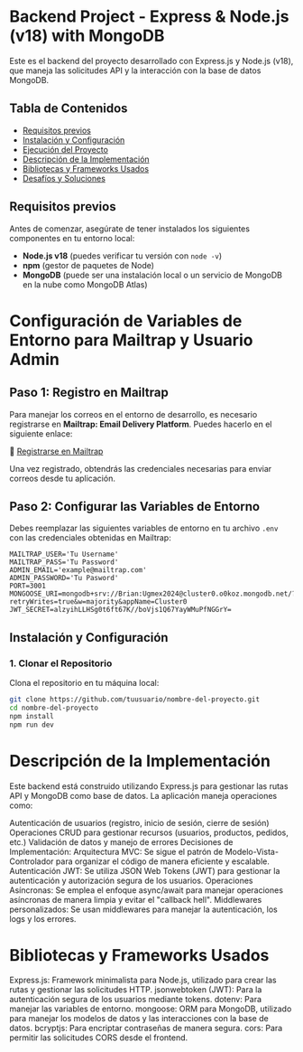 # Backend Project - Express & Node.js (v18) with MongoDB

Este es el backend del proyecto desarrollado con Express.js y Node.js (v18), que maneja las solicitudes API y la interacción con la base de datos MongoDB.

## Tabla de Contenidos

- [Requisitos previos](#requisitos-previos)
- [Instalación y Configuración](#instalación-y-configuración)
- [Ejecución del Proyecto](#ejecución-del-proyecto)
- [Descripción de la Implementación](#descripción-de-la-implementación)
- [Bibliotecas y Frameworks Usados](#bibliotecas-y-frameworks-usados)
- [Desafíos y Soluciones](#desafíos-y-soluciones)

## Requisitos previos

Antes de comenzar, asegúrate de tener instalados los siguientes componentes en tu entorno local:

- **Node.js v18** (puedes verificar tu versión con `node -v`)
- **npm** (gestor de paquetes de Node)
- **MongoDB** (puede ser una instalación local o un servicio de MongoDB en la nube como MongoDB Atlas)

# Configuración de Variables de Entorno para Mailtrap y Usuario Admin

## Paso 1: Registro en Mailtrap

Para manejar los correos en el entorno de desarrollo, es necesario registrarse en **Mailtrap: Email Delivery Platform**. Puedes hacerlo en el siguiente enlace:  

🔗 [Registrarse en Mailtrap](https://mailtrap.io/)  

Una vez registrado, obtendrás las credenciales necesarias para enviar correos desde tu aplicación.

## Paso 2: Configurar las Variables de Entorno

Debes reemplazar las siguientes variables de entorno en tu archivo `.env` con las credenciales obtenidas en Mailtrap:

```env
MAILTRAP_USER='Tu Username'
MAILTRAP_PASS='Tu Password'
ADMIN_EMAIL='example@mailtrap.com'
ADMIN_PASSWORD='Tu Pasword'
PORT=3001
MONGOOSE_URI=mongodb+srv://Brian:Ugmex2024@cluster0.o0koz.mongodb.net/?retryWrites=true&w=majority&appName=Cluster0
JWT_SECRET=alzyihLLHSg0t6ft67K//boVjs1Q67YayWMuPfNGGrY=
```

## Instalación y Configuración

### 1. Clonar el Repositorio

Clona el repositorio en tu máquina local:

```bash
git clone https://github.com/tuusuario/nombre-del-proyecto.git
cd nombre-del-proyecto
npm install
npm run dev
```
# Descripción de la Implementación
Este backend está construido utilizando Express.js para gestionar las rutas API y MongoDB como base de datos. La aplicación maneja operaciones como:

Autenticación de usuarios (registro, inicio de sesión, cierre de sesión)
Operaciones CRUD para gestionar recursos (usuarios, productos, pedidos, etc.)
Validación de datos y manejo de errores
Decisiones de Implementación:
Arquitectura MVC: Se sigue el patrón de Modelo-Vista-Controlador para organizar el código de manera eficiente y escalable.
Autenticación JWT: Se utiliza JSON Web Tokens (JWT) para gestionar la autenticación y autorización segura de los usuarios.
Operaciones Asíncronas: Se emplea el enfoque async/await para manejar operaciones asíncronas de manera limpia y evitar el "callback hell".
Middlewares personalizados: Se usan middlewares para manejar la autenticación, los logs y los errores.

# Bibliotecas y Frameworks Usados
Express.js: Framework minimalista para Node.js, utilizado para crear las rutas y gestionar las solicitudes HTTP.
jsonwebtoken (JWT): Para la autenticación segura de los usuarios mediante tokens.
dotenv: Para manejar las variables de entorno.
mongoose: ORM para MongoDB, utilizado para manejar los modelos de datos y las interacciones con la base de datos.
bcryptjs: Para encriptar contraseñas de manera segura.
cors: Para permitir las solicitudes CORS desde el frontend.
